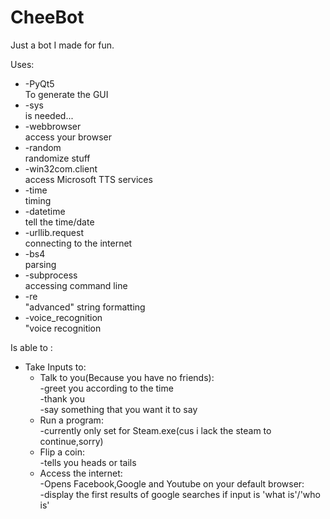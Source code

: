 # CheeBot<br />
Just a bot I made for fun.<br />

Uses:<br />
  * -PyQt5 <br />
     To generate the GUI<br />
  * -sys<br />
      is needed...<br />
  * -webbrowser<br />
     access your browser<br />
  * -random<br />
     randomize stuff<br />
  * -win32com.client<br />
     access Microsoft TTS services<br />
 * -time<br />
     timing<br />
  * -datetime<br />
     tell the time/date<br />
  * -urllib.request<br />
     connecting to the internet<br />
  * -bs4<br />
     parsing<br />
  * -subprocess<br />
     accessing command line<br />
  * -re<br />
     "advanced" string formatting<br />    
  * -voice_recognition<br />
     "voice recognition<br />
    
Is able to :<br />
  * Take Inputs to:<br />
    * Talk to you(Because you have no friends):<br />
      -greet you according to the time<br />
      -thank you<br />
      -say something that you want it to say<br />
    * Run a program:<br />
      -currently only set for Steam.exe(cus i lack the steam to continue,sorry)<br />
    * Flip a coin:<br />
      -tells you heads or tails<br />
    * Access the internet:<br />
      -Opens Facebook,Google and Youtube on your default browser:<br />
      -display the first results of google searches if input is 'what is'/'who is'<br />
